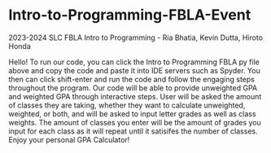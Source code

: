# Intro-to-Programming-FBLA-Event
2023-2024 SLC FBLA Intro to Programming - Ria Bhatia, Kevin Dutta, Hiroto Honda

Hello! To run our code, you can click the Intro to Programming FBLA py file above and copy the code and paste it into IDE servers such as Spyder. You then can click shift-enter and run the code and follow the engaging steps throughout the program. Our code will be able to provide unweighted GPA and weighted GPA through interactive steps. User will be asked the amount of classes they are taking, whether they want to calculate unweighted, weighted, or both, and will be asked to input letter grades as well as class weights. The amount of classes you enter will be the amount of grades you input for each class as it will repeat until it satisifes the number of classes. Enjoy your personal GPA Calculator!
